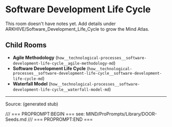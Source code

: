 # Software Development Life Cycle

This room doesn't have notes yet. Add details under ARKHIVE/Software_Development_Life_Cycle to grow the Mind Atlas.

## Child Rooms
- **Agile Methodology** (`how__technological-processes__software-development-life-cycle__agile-methodology-md`)
- **Software Development Life Cycle** (`how__technological-processes__software-development-life-cycle__software-development-life-cycle-md`)
- **Waterfall Model** (`how__technological-processes__software-development-life-cycle__waterfall-model-md`)

---
Source: (generated stub)

/// === PROPROMPT:BEGIN ===
see: MIND/ProPrompts/Library/DOOR-Seeds.md
/// === PROPROMPT:END ===
